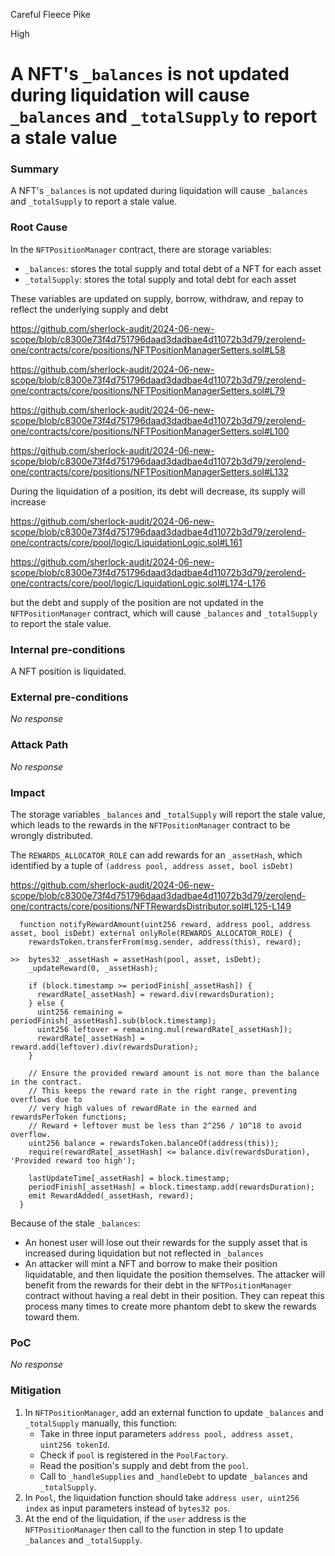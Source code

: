Careful Fleece Pike

High

# A NFT's `_balances` is not updated during liquidation will cause `_balances` and `_totalSupply` to report a stale value

### Summary

A NFT's `_balances` is not updated during liquidation will cause `_balances` and `_totalSupply` to report a stale value.

### Root Cause

In the `NFTPositionManager` contract, there are storage variables:
- `_balances`: stores the total supply and total debt of a NFT for each asset
- `_totalSupply`: stores the total supply and total debt for each asset

These variables are updated on supply, borrow, withdraw, and repay to reflect the underlying supply and debt

https://github.com/sherlock-audit/2024-06-new-scope/blob/c8300e73f4d751796daad3dadbae4d11072b3d79/zerolend-one/contracts/core/positions/NFTPositionManagerSetters.sol#L58

https://github.com/sherlock-audit/2024-06-new-scope/blob/c8300e73f4d751796daad3dadbae4d11072b3d79/zerolend-one/contracts/core/positions/NFTPositionManagerSetters.sol#L79

https://github.com/sherlock-audit/2024-06-new-scope/blob/c8300e73f4d751796daad3dadbae4d11072b3d79/zerolend-one/contracts/core/positions/NFTPositionManagerSetters.sol#L100

https://github.com/sherlock-audit/2024-06-new-scope/blob/c8300e73f4d751796daad3dadbae4d11072b3d79/zerolend-one/contracts/core/positions/NFTPositionManagerSetters.sol#L132

During the liquidation of a position, its debt will decrease, its supply will increase 

https://github.com/sherlock-audit/2024-06-new-scope/blob/c8300e73f4d751796daad3dadbae4d11072b3d79/zerolend-one/contracts/core/pool/logic/LiquidationLogic.sol#L161

https://github.com/sherlock-audit/2024-06-new-scope/blob/c8300e73f4d751796daad3dadbae4d11072b3d79/zerolend-one/contracts/core/pool/logic/LiquidationLogic.sol#L174-L176

but the debt and supply of the position are not updated in the `NFTPositionManager` contract, which will cause `_balances` and `_totalSupply` to report the stale value.

### Internal pre-conditions

A NFT position is liquidated.

### External pre-conditions

_No response_

### Attack Path

_No response_

### Impact

The storage variables `_balances` and `_totalSupply` will report the stale value, which leads to the rewards in the `NFTPositionManager` contract to be wrongly distributed.

The `REWARDS_ALLOCATOR_ROLE` can add rewards for an `_assetHash`, which identified by a tuple of `(address pool, address asset, bool isDebt)`

https://github.com/sherlock-audit/2024-06-new-scope/blob/c8300e73f4d751796daad3dadbae4d11072b3d79/zerolend-one/contracts/core/positions/NFTRewardsDistributor.sol#L125-L149

```solidity
  function notifyRewardAmount(uint256 reward, address pool, address asset, bool isDebt) external onlyRole(REWARDS_ALLOCATOR_ROLE) {
    rewardsToken.transferFrom(msg.sender, address(this), reward);

>>  bytes32 _assetHash = assetHash(pool, asset, isDebt);
    _updateReward(0, _assetHash);

    if (block.timestamp >= periodFinish[_assetHash]) {
      rewardRate[_assetHash] = reward.div(rewardsDuration);
    } else {
      uint256 remaining = periodFinish[_assetHash].sub(block.timestamp);
      uint256 leftover = remaining.mul(rewardRate[_assetHash]);
      rewardRate[_assetHash] = reward.add(leftover).div(rewardsDuration);
    }

    // Ensure the provided reward amount is not more than the balance in the contract.
    // This keeps the reward rate in the right range, preventing overflows due to
    // very high values of rewardRate in the earned and rewardsPerToken functions;
    // Reward + leftover must be less than 2^256 / 10^18 to avoid overflow.
    uint256 balance = rewardsToken.balanceOf(address(this));
    require(rewardRate[_assetHash] <= balance.div(rewardsDuration), 'Provided reward too high');

    lastUpdateTime[_assetHash] = block.timestamp;
    periodFinish[_assetHash] = block.timestamp.add(rewardsDuration);
    emit RewardAdded(_assetHash, reward);
  }
```

Because of the stale `_balances`:
- An honest user will lose out their rewards for the supply asset that is increased during liquidation but not reflected in `_balances`
- An attacker will mint a NFT and borrow to make their position liquidatable, and then liquidate the position themselves. The attacker will benefit from the rewards for their debt in the `NFTPositionManager` contract without having a real debt in their position. They can repeat this process many times to create more phantom debt to skew the rewards toward them.

### PoC

_No response_

### Mitigation

1. In `NFTPositionManager`, add an external function to update `_balances` and `_totalSupply` manually, this function:
   - Take in three input parameters `address pool, address asset, uint256 tokenId`.
   - Check if `pool` is registered in the `PoolFactory`.
   - Read the position's supply and debt from the `pool`.
   - Call to `_handleSupplies` and `_handleDebt` to update `_balances` and `_totalSupply`.
2. In `Pool`, the liquidation function should take `address user, uint256 index` as input parameters instead of `bytes32 pos`.
3. At the end of the liquidation, if the `user` address is the `NFTPositionManager` then call to the function in step 1 to update `_balances` and `_totalSupply`.